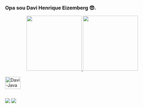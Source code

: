 ### Opa sou Davi Henrique Eizemberg 😎.




<div align="center">
  <a href="https://github.com/daviheizemberg">
  <img height="180em" src="https://github-readme-stats.vercel.app/api?username=daviheizemberg&show_icons=true&theme=yeblu&include_all_commits=true&count_private=true"/>
  <img height="180em" src="https://github-readme-stats.vercel.app/api/top-langs/?username=daviheizemberg&layout=compact&langs_count=7&theme=yeblu"/>
</div>

<div style="display: inline_block"><br>
  <img align="center" alt="Davi-Java" height="40" width="50" src="https://cdn.jsdelivr.net/gh/devicons/devicon/icons/java/java-original-wordmark.svg" ">
</div>

##

<div> 
  <a href="https://www.instagram.com/daviheizem/" target="_blank"><img src="https://img.shields.io/badge/-Instagram-%23E4405F?style=for-the-badge&logo=instagram&logoColor=white" target="_blank"></a>
  <a href="https://www.linkedin.com/in/davi-henrique-eizemberg-b53747205/" target="_blank"><img src="https://img.shields.io/badge/-LinkedIn-%230077B5?style=for-the-badge&logo=linkedin&logoColor=white" target="_blank"></a>  
</div>
